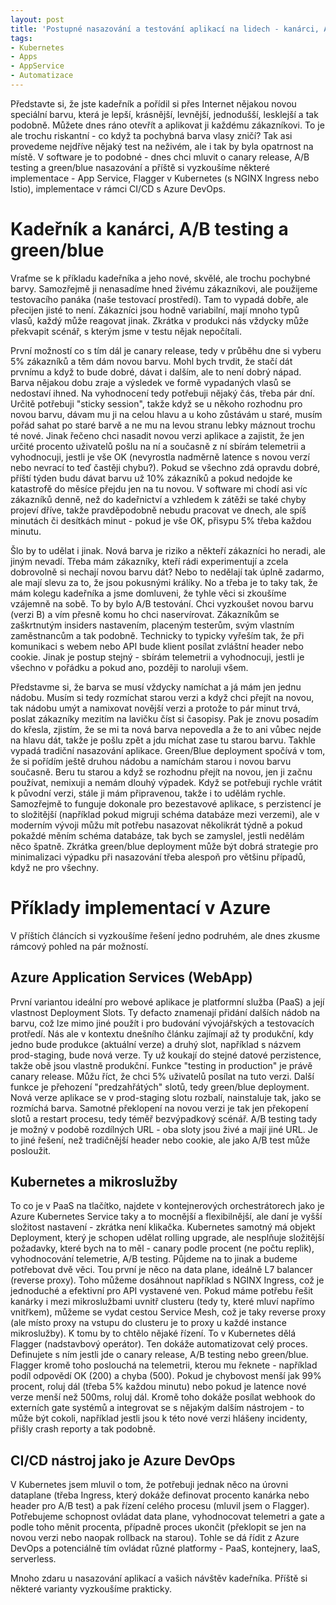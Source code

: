 ```yaml
---
layout: post
title: 'Postupné nasazování a testování aplikací na lidech - kanárci, A/B, green/blue na příkladu kadeřníka'
tags:
- Kubernetes
- Apps
- AppService
- Automatizace
---
```

Představte si, že jste kadeřník a pořídil si přes Internet nějakou novou speciální barvu, která je lepší, krásnější, levnější, jednodušší, lesklejší a tak podobně. Můžete dnes ráno otevřít a aplikovat ji každému zákazníkovi. To je ale trochu riskantní - co když ta pochybná barva vlasy zničí? Tak asi provedeme nejdříve nějaký test na neživém, ale i tak by byla opatrnost na místě. V software je to podobné - dnes chci mluvit o canary release, A/B testing a green/blue nasazování a příště si vyzkoušíme některé implementace - App Service, Flagger v Kubernetes (s NGINX Ingress nebo Istio), implementace v rámci CI/CD s Azure DevOps.

# Kadeřník a kanárci, A/B testing a green/blue
Vraťme se k příkladu kadeřníka a jeho nové, skvělé, ale trochu pochybné barvy. Samozřejmě ji nenasadíme hned živému zákazníkovi, ale použijeme testovacího panáka (naše testovací prostředí). Tam to vypadá dobře, ale přecijen jisté to není. Zákazníci jsou hodně variabilní, mají mnoho typů vlasů, každý může reagovat jinak. Zkrátka v produkci nás vždycky může překvapit scénář, s kterým jsme v testu nějak nepočítali.

První možností co s tím dál je canary release, tedy v průběhu dne si vyberu 5% zákazníků a těm dám novou barvu. Mohl bych trvdit, že stačí dát prvnímu a když to bude dobré, dávat i dalším, ale to není dobrý nápad. Barva nějakou dobu zraje a výsledek ve formě vypadaných vlasů se nedostaví ihned. Na vyhodnocení tedy potřebuji nějaký čás, třeba pár dní. Určitě potřebuji "sticky session", takže když se u někoho rozhodnu pro novou barvu, dávam mu ji na celou hlavu a u koho zůstávám u staré, musím pořád sahat po staré barvě a ne mu na levou stranu lebky máznout trochu té nové. Jinak řečeno chci nasadit novou verzi aplikace a zajistit, že jen určité procento uživatelů pošlu na ní a současně z ní sbírám telemetrii a vyhodnocuji, jestli je vše OK (nevyrostla nadměrně latence s novou verzí nebo nevrací to teď častěji chybu?). Pokud se všechno zdá opravdu dobré, příští týden budu dávat barvu už 10% zákazníků a pokud nedojde ke katastrofě do měsíce přejdu jen na tu novou. V software mi chodí asi víc zákazníků denně, než do kadeřnictví a vzhledem k zátěži se také chyby projeví dříve, takže pravděpodobně nebudu pracovat ve dnech, ale spíš minutách či desítkách minut - pokud je vše OK, přisypu 5% třeba každou minutu.

Šlo by to udělat i jinak. Nová barva je riziko a někteří zákazníci ho neradi, ale jiným nevadí. Třeba mám zákazníky, kteří rádi experimentují a zcela dobrovolně si nechají novou barvu dát? Nebo to nedělají tak úplně zadarmo, ale mají slevu za to, že jsou pokusnými králíky. No a třeba je to taky tak, že mám kolegu kadeřníka a jsme domluveni, že tyhle věci si zkoušíme vzájemně na sobě. To by bylo A/B testování. Chci vyzkoušet novou barvu (verzi B) a vím přesně komu ho chci naservírovat. Zákazníkům se zaškrtnutým insiders nastavením, placeným testerům, svým vlastním zaměstnancům a tak podobně. Technicky to typicky vyřeším tak, že při komunikaci s webem nebo API bude klient posílat zvláštní header nebo cookie. Jinak je postup stejný - sbírám telemetrii a vyhodnocuji, jestli je všechno v pořádku a pokud ano, později to naroluji všem.

Představme si, že barva se musí vždycky namíchat a já mám jen jednu nádobu. Musím si tedy rozmíchat starou verzi a když chci přejít na novou, tak nádobu umýt a namixovat novější verzi a protože to pár minut trvá, poslat zákazníky mezitím na lavičku číst si časopisy. Pak je znovu posadím do křesla, zjistím, že se mi ta nová barva nepovedla a že to ani vůbec nejde na hlavu dát, takže je pošlu zpět a jdu míchat zase tu starou barvu. Takhle vypadá tradiční nasazování aplikace. Green/Blue deployment spočívá v tom, že si pořídím ještě druhou nádobu a namíchám starou i novou barvu současně. Beru tu starou a když se rozhodnu přejít na novou, jen ji začnu používat, nemixuji a nemám dlouhý výpadek. Když se potřebuji rychle vrátit k původní verzi, stále ji mám připravenou, takže i to udělám rychle. Samozřejmě to funguje dokonale pro bezestavové aplikace, s perzistencí je to složitější (například pokud migruji schéma databáze mezi verzemi), ale v moderním vývoji můžu mít potřebu nasazovat několikrát týdně a pokud pokaždé měním schéma databáze, tak bych se zamyslel, jestli nedělám něco špatně. Zkrátka green/blue deployment může být dobrá strategie pro minimalizaci výpadku při nasazování třeba alespoň pro většinu případů, když ne pro všechny.

# Příklady implementací v Azure
V příštích článcích si vyzkoušíme řešení jedno podruhém, ale dnes zkusme rámcový pohled na pár možností.

## Azure Application Services (WebApp)
První variantou ideální pro webové aplikace je platformní služba (PaaS) a její vlastnost Deployment Slots. Ty defacto znamenají přidání dalších nádob na barvu, což lze mimo jiné použít i pro budování vývojářských a testovacích protředí. Nás ale v kontextu dnešního článku zajímají až ty produkční, kdy jedno bude produkce (aktuální verze) a druhý slot, například s názvem prod-staging, bude nová verze. Ty už koukají do stejné datové perzistence, takže obě jsou vlastně produkční. Funkce "testing in production" je právě canary release. Můžu říct, že chci 5% uživatelů posílat na tuto verzi. Další funkce je přehození "predzahřátých" slotů, tedy green/blue deployment. Nová verze aplikace se v prod-staging slotu rozbalí, nainstaluje tak, jako se rozmíchá barva. Samotné překlopení na novou verzi je tak jen překopení slotů a restart procesu, tedy téměř bezvýpadkový scénář. A/B testing tady je možný v podobě rozdílných URL - oba sloty jsou živé a mají jiné URL. Je to jiné řešení, než tradičnější header nebo cookie, ale jako A/B test může posloužit.

## Kubernetes a mikroslužby
To co je v PaaS na tlačítko, najdete v kontejnerových orchestrátorech jako je Azure Kubernetes Service taky a to mocnější a flexibilnější, ale daní je vyšší složitost nastavení - zkrátka není klikačka. Kubernetes samotný má objekt Deployment, který je schopen udělat rolling upgrade, ale nesplňuje složitější požadavky, které bych na to měl - canary podle procent (ne počtu replik), vyhodnocování telemetrie, A/B testing. Půjdeme na to jinak a budeme potřebovat dvě věci. Tou první je něco na data plane, ideálně L7 balancer (reverse proxy). Toho můžeme dosáhnout například s NGINX Ingress, což je jednoduché a efektivní pro API vystavené ven. Pokud máme potřebu řešit kanárky i mezi mikroslužbami uvnitř clusteru (tedy ty, které mluví napřímo vnitřkem), můžeme se vydat cestou Service Mesh, což je taky reverse proxy (ale místo proxy na vstupu do clusteru je to proxy u každé instance mikroslužby). K tomu by to chtělo nějaké řízení. To v Kubernetes dělá Flagger (nadstavbový operátor). Ten dokáže automatizovat celý proces. Definujete s ním jestli jde o canary release, A/B testing nebo green/blue. Flagger kromě toho poslouchá na telemetrii, kterou mu řeknete - například podíl odpovědí OK (200) a chyba (500). Pokud je chybovost menší jak 99% procent, roluj dál (třeba 5% každou minutu) nebo pokud je latence nové verze menší než 500ms, roluj dál. Kromě toho dokáže posílat webhook do externích gate systémů a integrovat se s nějakým dalším nástrojem - to může být cokoli, například jestli jsou k této nové verzi hlášeny incidenty, přišly crash reporty a tak podobně.

## CI/CD nástroj jako je Azure DevOps
V Kubernetes jsem mluvil o tom, že potřebuji jednak něco na úrovni dataplane (třeba Ingress, který dokáže definovat procento kanárka nebo header pro A/B test) a pak řízení celého procesu (mluvil jsem o Flagger). Potřebujeme schopnost ovládat data plane, vyhodnocovat telemetri a gate a podle toho měnit procenta, případně proces ukončit (překlopit se jen na novou verzi nebo naopak rollback na starou). Tohle se dá řídit z Azure DevOps a potenciálně tím ovládat různé platformy - PaaS, kontejnery, IaaS, serverless.


Mnoho zdaru u nasazování aplikací a vašich návštěv kadeřníka. Příště si některé varianty vyzkoušíme prakticky.